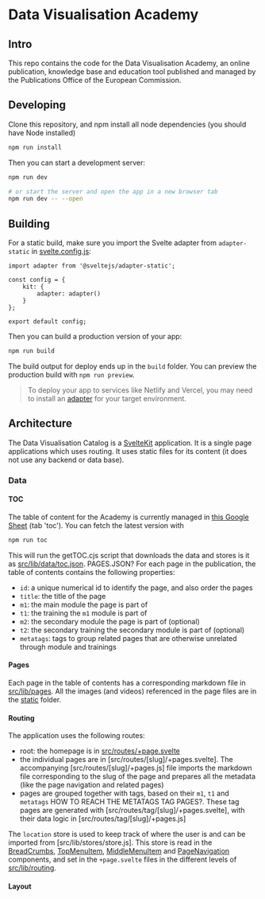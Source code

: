 # Data Visualisation Academy

## Intro

This repo contains the code for the Data Visualisation Academy, an online publication, knowledge base and education tool published and managed by the Publications Office of the European Commission.

## Developing

Clone this repository, and npm install all node dependencies (you should have Node installed)

```bash
npm run install
```

Then you can start a development server:

```bash
npm run dev

# or start the server and open the app in a new browser tab
npm run dev -- --open
```

## Building

For a static build, make sure you import the Svelte adapter from `adapter-static` in [svelte.config.js](svelte.config.js):

```
import adapter from '@sveltejs/adapter-static';

const config = {
	kit: {
		adapter: adapter()
	}
};

export default config;

```

Then you can build a production version of your app:

```bash
npm run build
```

The build output for deploy ends up in the `build` folder. You can preview the production build with `npm run preview`.

> To deploy your app to services like Netlify and Vercel, you may need to install an [adapter](https://kit.svelte.dev/docs/adapters) for your target environment.

## Architecture

The Data Visualisation Catalog is a [SvelteKit](https://kit.svelte.dev/) application. It is a single page applications which uses routing. It uses static files for its content (it does not use any backend or data base).

### Data

#### TOC

The table of content for the Academy is currently managed in [this Google Sheet](https://docs.google.com/spreadsheets/d/1hP54K7fcr5643k-VlTKBpRx8wU1Mom9I7gNuKhWGtbE/edit?usp=sharing) (tab 'toc'). You can fetch the latest version with 

```bash
npm run toc
````

This will run the getTOC.cjs script that downloads the data and stores is it as [src/lib/data/toc.json](src/lib/data/toc.json). PAGES.JSON? For each page in the publication, the table of contents contains the following properties:

- `id`: a unique numerical id to identify the page, and also order the pages
- `title`: the title of the page
- `m1`: the main module the page is part of
- `t1`: the training the `m1` module is part of
- `m2`: the secondary module the page is part of (optional)
- `t2`: the secondary training the secondary module is part of (optional)
- `metatags`: tags to group related pages that are otherwise unrelated through module and trainings

#### Pages

Each page in the table of contents has a corresponding markdown file in [src/lib/pages](src/lib/pages). All the images (and videos) referenced in the page files are in the [static](static) folder.

#### Routing

The application uses the following routes:

- root: the homepage is in [src/routes/+page.svelte](src/routes/+page.svelte)
- the individual pages are in [src/routes/[slug]/+pages.svelte]. The accompanying [src/routes/[slug]/+pages.js]
 file imports the markdown file corresponding to the slug of the page and prepares all the metadata (like the page navigation and related pages)
 - pages are grouped together with tags, based on their `m1`, `t1` and `metatags` HOW TO REACH THE METATAGS TAG PAGES?. These tag pages are generated with [src/routes/tag/[slug]/+pages.svelte], with their data logic in [src/routes/tag/[slug]/+pages.js]

 The `location` store is used to keep track of where the user is and can be imported from [src/lib/stores/store.js]. This store is read in the [BreadCrumbs](src/lib/components/BreadCrumbs.svelte), [TopMenuItem](src/lib/components/TopMenuItem.svelte), [MiddleMenuItem](src/lib/components/MiddleMenuItem.svelte) and [PageNavigation](src/lib/components/PageNavigation.svelte) components, and set in the `+page.svelte` files in the different levels of [src/lib/routing](src/lib/routing).

 #### Layout